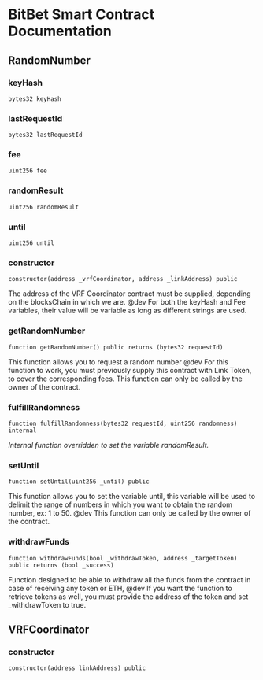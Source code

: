 # BitBet Smart Contract Documentation

## RandomNumber

### keyHash

```solidity
bytes32 keyHash
```

### lastRequestId

```solidity
bytes32 lastRequestId
```

### fee

```solidity
uint256 fee
```

### randomResult

```solidity
uint256 randomResult
```

### until

```solidity
uint256 until
```

### constructor

```solidity
constructor(address _vrfCoordinator, address _linkAddress) public
```

The address of the VRF Coordinator contract must be supplied, depending on the blocksChain in which we are.
        @dev For both the keyHash and Fee variables, their value will be variable as long as different strings are used.

### getRandomNumber

```solidity
function getRandomNumber() public returns (bytes32 requestId)
```

This function allows you to request a random number 
        @dev For this function to work, you must previously supply this contract with Link Token, to cover 
        the corresponding fees. This function can only be called by the owner of the contract.

### fulfillRandomness

```solidity
function fulfillRandomness(bytes32 requestId, uint256 randomness) internal
```

_Internal function overridden to set the variable randomResult._

### setUntil

```solidity
function setUntil(uint256 _until) public
```

This function allows you to set the variable until, this variable will be used to delimit the range of 
        numbers in which you want to obtain the random number, ex: 1 to 50.
        @dev This function can only be called by the owner of the contract.

### withdrawFunds

```solidity
function withdrawFunds(bool _withdrawToken, address _targetToken) public returns (bool _success)
```

Function designed to be able to withdraw all the funds from the contract in case of 
        receiving any token or ETH,
        @dev If you want the function to retrieve tokens as well, you must provide the address of the token 
        and set _withdrawToken to true.

## VRFCoordinator

### constructor

```solidity
constructor(address linkAddress) public
```

